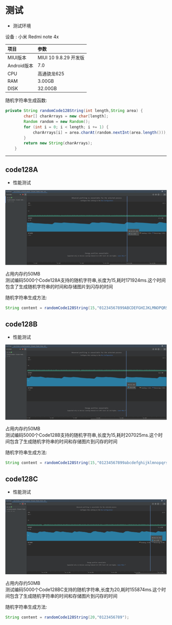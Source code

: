 # 测试  

* 测试环境  

设备 : 小米 Redmi note 4x  

项目|参数
:-|:-
MIUI版本|MIUI 10 9.8.29 开发版
Android版本|7.0
CPU|高通骁龙625
RAM|3.00GB
DISK|32.00GB

随机字符串生成函数:
```java
private String randomCode128String(int length,String area) {
        char[] charArrays = new char[length];
        Random random = new Random();
        for (int i = 0; i < length; i += 1) {
            charArrays[i] = area.charAt(random.nextInt(area.length()));
        }
        return new String(charArrays);
    }
```

---

## code128A  
* 性能测试  

![code128A test](../img/code128a_total_5000_length_15.png)  

占用内存约50MB  
测试编码5000个Code128A支持的随机字符串,长度为15,耗时171924ms.这个时间包含了生成随机字符串的时间和存储图片到闪存的时间  

随机字符串生成方法:  
```java
String content = randomCode128String(15,"01234567899ABCDEFGHIJKLMNOPQRSTUVWXYZ!\"#$%&'()*+,-./:;<=>?@[\\]^_");
```

## code128B  
* 性能测试  

![code128A test](../img/code128b_total_5000_length_15.png)  

占用内存约50MB  
测试编码5000个Code128B支持的随机字符串,长度为15,耗时207025ms.这个时间包含了生成随机字符串的时间和存储图片到闪存的时间  

随机字符串生成方法:  
```java
String content = randomCode128String(15,"01234567899abcdefghijklmnopqrstuvwxyzABCDEFGHIJKLMNOPQRSTUVWXYZ!\"#$%&'()*+,-./:;<=>?@[\\]^_`{|}~");
```

## code128C  
* 性能测试  

![code128A test](../img/code128c_total_5000_length_20.png)  

占用内存约50MB  
测试编码5000个Code128BC支持的随机字符串,长度为20,耗时155874ms.这个时间包含了生成随机字符串的时间和存储图片到闪存的时间  

随机字符串生成方法:  
```java
String content = randomCode128String(20,"0123456789");
```